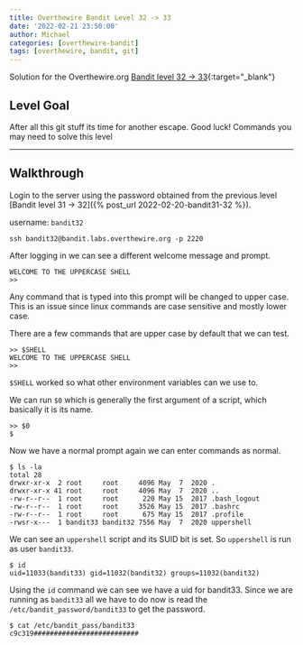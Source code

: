 ```yaml
---
title: Overthewire Bandit Level 32 -> 33
date: '2022-02-21 23:50:00'
author: Michael
categories: [overthewire-bandit]
tags: [overthewire, bandit, git]
---
```


Solution for the Overthewire.org [Bandit level 32 -> 33](https://overthewire.org/wargames/bandit/bandit33.html){:target="\_blank"}

## Level Goal

After all this git stuff its time for another escape. Good luck!
Commands you may need to solve this level

---

## Walkthrough

Login to the server using the password obtained from the previous level [Bandit level 31 -> 32]({% post_url 2022-02-20-bandit31-32 %}). 

username: `bandit32` 

```ssh
ssh bandit32@bandit.labs.overthewire.org -p 2220
```

After logging in we can see a different welcome message and prompt.

```console
WELCOME TO THE UPPERCASE SHELL
>>
```

Any command that is typed into this prompt will be changed to upper case. This is an issue since linux commands are case sensitive and mostly lower case.

There are a few commands that are upper case by default that we can test. 

```console
>> $SHELL
WELCOME TO THE UPPERCASE SHELL
>> 
```

`$SHELL` worked so what other environment variables can we use to.

We can run `$0` which is generally the first argument of a script, which basically it is its name.

```console
>> $0
$ 
```

Now we have a normal prompt again we can enter commands as normal.

```console
$ ls -la 
total 28
drwxr-xr-x  2 root     root     4096 May  7  2020 .
drwxr-xr-x 41 root     root     4096 May  7  2020 ..
-rw-r--r--  1 root     root      220 May 15  2017 .bash_logout
-rw-r--r--  1 root     root     3526 May 15  2017 .bashrc
-rw-r--r--  1 root     root      675 May 15  2017 .profile
-rwsr-x---  1 bandit33 bandit32 7556 May  7  2020 uppershell
```

We can see an `uppershell` script and its SUID bit is set. So `uppershell` is run as user `bandit33`. 

```console
$ id
uid=11033(bandit33) gid=11032(bandit32) groups=11032(bandit32)
```

Using the `id` command we can see we have a uid for bandit33.
Since we are running as `bandit33` all we have to do now is read the `/etc/bandit_password/bandit33` to get the password.


```console
$ cat /etc/bandit_pass/bandit33
c9c319##########################
```